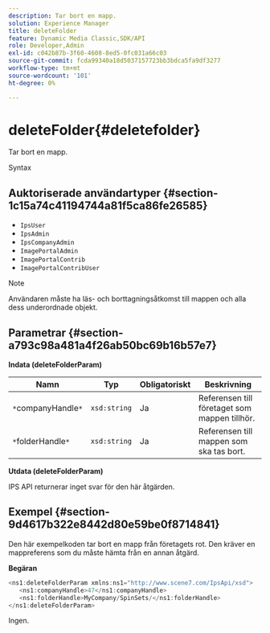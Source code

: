```yaml
---
description: Tar bort en mapp.
solution: Experience Manager
title: deleteFolder
feature: Dynamic Media Classic,SDK/API
role: Developer,Admin
exl-id: c042b87b-3f60-4608-8ed5-0fc031a66c03
source-git-commit: fcda99340a18d5037157723bb3bdca5fa9df3277
workflow-type: tm+mt
source-wordcount: '101'
ht-degree: 0%

---
```


# deleteFolder{#deletefolder}

Tar bort en mapp.

Syntax

## Auktoriserade användartyper {#section-1c15a74c41194744a81f5ca86fe26585}

* `IpsUser`
* `IpsAdmin`
* `IpsCompanyAdmin`
* `ImagePortalAdmin`
* `ImagePortalContrib`
* `ImagePortalContribUser`

>[!NOTE]
>
>Användaren måste ha läs- och borttagningsåtkomst till mappen och alla dess underordnade objekt.

## Parametrar {#section-a793c98a481a4f26ab50bc69b16b57e7}

**Indata (deleteFolderParam)**

| Namn | Typ | Obligatoriskt | Beskrivning |
|---|---|---|---|
| `*`companyHandle`*` | `xsd:string` | Ja | Referensen till företaget som mappen tillhör. |
| `*`folderHandle`*` | `xsd:string` | Ja | Referensen till mappen som ska tas bort. |

**Utdata (deleteFolderParam)**

IPS API returnerar inget svar för den här åtgärden.

## Exempel {#section-9d4617b322e8442d80e59be0f8714841}

Den här exempelkoden tar bort en mapp från företagets rot. Den kräver en mappreferens som du måste hämta från en annan åtgärd.

**Begäran**

```java
<ns1:deleteFolderParam xmlns:ns1="http://www.scene7.com/IpsApi/xsd">
   <ns1:companyHandle>47</ns1:companyHandle>
   <ns1:folderHandle>MyCompany/SpinSets/</ns1:folderHandle>
</ns1:deleteFolderParam>
```

Ingen.
